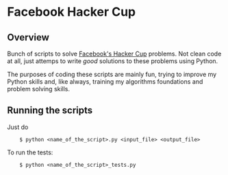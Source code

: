 # Facebook Hacker Cup

## Overview

Bunch of scripts to solve [Facebook's Hacker Cup](https://www.facebook.com/hackercup/) problems. Not clean code at all, just attemps to write *good* solutions to these problems using Python. 

The purposes of coding these scripts are mainly fun, trying to improve my Python skills and, like always, training my algorithms foundations and problem solving skills.


## Running the scripts

Just do 

		$ python <name_of_the_script>.py <input_file> <output_file>
		
To run the tests:

		$ python <name_of_the_script>_tests.py